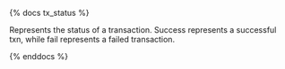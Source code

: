 {% docs tx_status %}

Represents the status of a transaction. Success represents a successful txn, while fail represents a failed transaction.

{% enddocs %}

